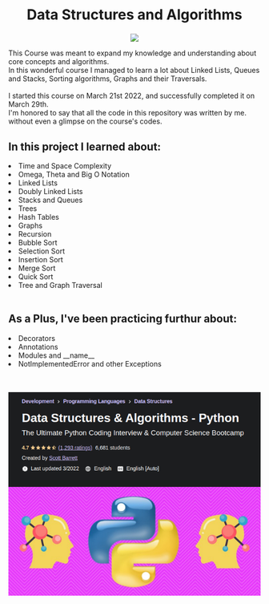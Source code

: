 <h1 align='center'>Data Structures and Algorithms</h1>

<p align="center">
<img align=center src="https://img.shields.io/badge/Python-informational?style=flat&logo=Python&logoColor=3776AB&color=292A2D" />
</p>

<p>
This Course was meant to expand my knowledge and understanding about core concepts and algorithms.<br/>
In this wonderful course I managed to learn a lot about Linked Lists, Queues and Stacks, Sorting algorithms, Graphs and their Traversals.<br/><br/>
I started this course on March 21st 2022, and successfully completed it on March 29th.<br/>
I'm honored to say that all the code in this repository was written by me. without even a glimpse on the course's codes.<br/>
</p>

<h2>In this project I learned about:</h2>
<li>Time and Space Complexity</li>
<li>Omega, Theta and Big O Notation</li>
<li>Linked Lists</li>
<li>Doubly Linked Lists</li>
<li>Stacks and Queues</li>
<li>Trees</li>
<li>Hash Tables</li>
<li>Graphs</li>
<li>Recursion</li>
<li>Bubble Sort</li>
<li>Selection Sort</li>
<li>Insertion Sort</li>
<li>Merge Sort</li>
<li>Quick Sort</li>
<li>Tree and Graph Traversal</li>
<br/>

<h2>As a Plus, I've been practicing furthur about:</h2> 
<li>Decorators</li>
<li>Annotations</li>
<li>Modules and __name__</li>
<li>NotImplementedError and other Exceptions</li>
<br/><br/>

![Course](https://github.com/homayoonalimohammadi/Data-Structures-and-Algorithms/blob/main/Course.png?raw=true)

